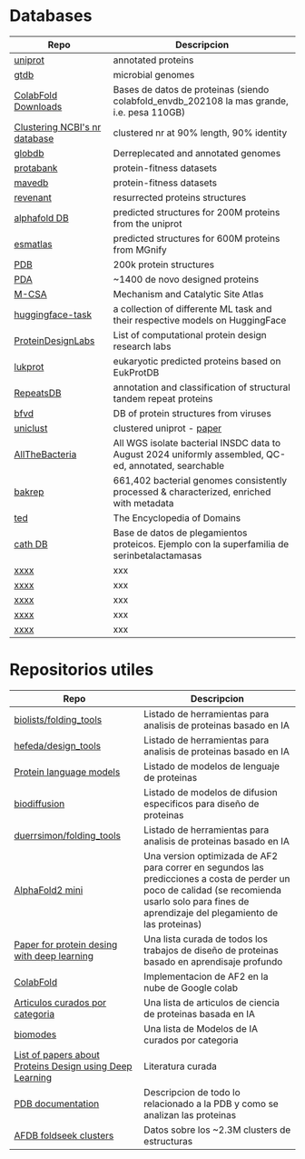# Databases
| Repo | Descripcion | 
|-----------|-----------| 
| [uniprot](https://www.uniprot.org/) | annotated proteins |
| [gtdb](https://gtdb.ecogenomic.org/) | microbial genomes |
| [ColabFold Downloads](https://colabfold.mmseqs.com/) | Bases de datos de proteinas (siendo colabfold_envdb_202108 la mas grande, i.e. pesa 110GB)  |
| [Clustering NCBI's nr database](https://github.com/Arcadia-Science/2023-nr-clustering) | clustered nr at 90% length, 90% identity |
| [globdb](https://globdb.org/) | Derreplecated and annotated genomes |
| [protabank](https://www.protabank.org/) | protein-fitness datasets |
| [mavedb](https://www.mavedb.org/) | protein-fitness datasets |
| [revenant](https://revenant.inf.pucp.edu.pe/) | resurrected proteins structures |
| [alphafold DB](https://alphafold.ebi.ac.uk/) | predicted structures for 200M proteins from the uniprot  |
| [esmatlas](https://esmatlas.com/) | predicted structures for 600M proteins from MGnify  |
| [PDB](https://www.rcsb.org/stats/) | 200k protein structures |
| [PDA](https://pragmaticproteindesign.bio.ed.ac.uk/pda/) | ~1400 de novo designed proteins |
| [M-CSA](https://www.ebi.ac.uk/thornton-srv/m-csa/browse/) | Mechanism and Catalytic Site Atlas |
| [huggingface-task](https://huggingface.co/tasks) | a collection of differente ML task and their respective models on HuggingFace |
| [ProteinDesignLabs](https://github.com/Zuricho/ProteinDesignLabs) | List of computational protein design research labs |
| [lukprot](https://zenodo.org/records/13829058) |  eukaryotic predicted proteins based on EukProtDB |
| [RepeatsDB](https://repeatsdb.org/home) |  annotation and classification of structural tandem repeat proteins  |
| [bfvd](https://bfvd.steineggerlab.workers.dev/) |  DB of protein structures from viruses |
| [uniclust](https://gwdu111.gwdg.de/%7Ecompbiol/uniclust/2023_02/) | clustered uniprot - [paper](https://academic.oup.com/nar/article/45/D1/D170/2605730) |
| [AllTheBacteria](https://github.com/AllTheBacteria/AllTheBacteria) |  All WGS isolate bacterial INSDC data to August 2024 uniformly assembled, QC-ed, annotated, searchable |
| [bakrep](https://bakrep.computational.bio/) |  661,402 bacterial genomes consistently processed & characterized, enriched with metadata |
| [ted](https://ted.cathdb.info/) |  The Encyclopedia of Domains |
| [cath DB](https://www.cathdb.info/version/v4_3_0/superfamily/3.40.710.10) | Base de datos de plegamientos proteicos. Ejemplo con la superfamilia de serinbetalactamasas|
| [xxxx](xxx) |  xxx |
| [xxxx](xxx) |  xxx |
| [xxxx](xxx) |  xxx |
| [xxxx](xxx) |  xxx |
| [xxxx](xxx) |  xxx |


# Repositorios utiles  
| Repo | Descripcion | 
|-----------|-----------| 
| [biolists/folding_tools](https://github.com/biolists/folding_tools) | Listado de herramientas para analisis de proteinas basado en IA |
| [hefeda/design_tools](https://github.com/hefeda/design_tools) | Listado de herramientas para analisis de proteinas basado en IA  |
| [Protein language models](https://github.com/biolists/folding_tools/blob/main/pLM.md) | Listado de modelos de lenguaje de proteinas |
| [biodiffusion](https://github.com/biolists/biodiffusion) | Listado de modelos de difusion especificos para diseño de proteinas  |
| [duerrsimon/folding_tools](https://github.com/duerrsimon/folding_tools/) | Listado de herramientas para analisis de proteinas basado en IA  |
| [AlphaFold2 mini](https://twitter.com/sokrypton/status/1535857255647690753) | Una version optimizada de AF2 para correr en segundos las predicciones a costa de perder un poco de calidad (se recomienda usarlo solo para fines de aprendizaje del plegamiento de las proteinas) |
| [Paper for protein desing with deep learning ](https://github.com/Peldom/papers_for_protein_design_using_DL) | Una lista curada de todos los trabajos de diseño de proteinas basado en aprendisaje profundo  |
| [ColabFold](https://github.com/sokrypton/ColabFold) | Implementacion de AF2 en la nube de Google colab  |
| [Articulos curados por categoria](https://github.com/Peldom/papers_for_protein_design_using_DL) | Una lista de articulos de ciencia de proteinas basada en IA  |
| [biomodes](https://abeebyekeen.com/biomodes-biomolecular-design/) | Una lista de Modelos de IA curados por categoria  |
| [List of papers about Proteins Design using Deep Learning](https://github.com/Peldom/papers_for_protein_design_using_DL) | Literatura curada |
| [PDB documentation](https://www.rcsb.org/docs/general-help/organization-of-3d-structures-in-the-protein-data-bank) | Descripcion de todo lo relacionado a la PDB y como se analizan las proteinas |
| [AFDB foldseek clusters](https://afdb-cluster.steineggerlab.workers.dev) | Datos sobre los ~2.3M clusters de estructuras |
